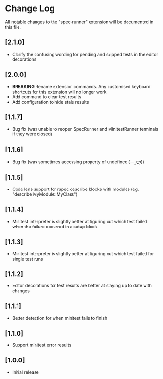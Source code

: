 # Change Log

All notable changes to the "spec-runner" extension will be documented in this file.

## [2.1.0]

- Clarify the confusing wording for pending and skipped tests in the editor decorations

## [2.0.0]

- **BREAKING** Rename extension commands. Any customised keyboard shortcuts for this extension will no longer work
- Add command to clear test results
- Add configuration to hide stale results

## [1.1.7]

- Bug fix (was unable to reopen SpecRunner and MinitestRunner terminals if they were closed)

## [1.1.6]

- Bug fix (was sometimes accessing property of undefined (－‸ლ))

## [1.1.5]

- Code lens support for rspec describe blocks with modules (eg. "describe MyModule::MyClass")

## [1.1.4]

- Minitest interpreter is slightly better at figuring out which test failed when the failure occurred in a setup block

## [1.1.3]

- Minitest interpreter is slightly better at figuring out which test failed for single test runs

## [1.1.2]

- Editor decorations for test results are better at staying up to date with changes

## [1.1.1]

- Better detection for when minitest fails to finish

## [1.1.0]

- Support minitest error results

## [1.0.0]

- Initial release
